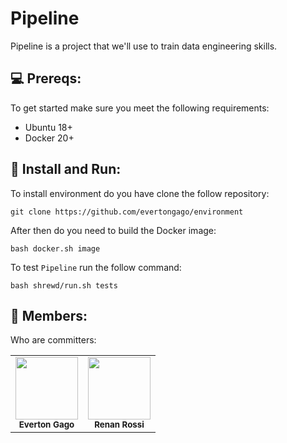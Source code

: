 # Pipeline

Pipeline is a project that we'll use to train data engineering skills.

## 💻 Prereqs:

To get started make sure you meet the following requirements:

* Ubuntu 18+
* Docker 20+

## 🚀 Install and Run:

To install environment do you have clone the follow repository:

```
git clone https://github.com/evertongago/environment
```

After then do you need to build the Docker image:

```
bash docker.sh image
```

To test `Pipeline` run the follow command:

```
bash shrewd/run.sh tests
```

## 🤝 Members:

Who are committers:

<table>
  <tr>
    <td align="center">
      <img src="https://avatars3.githubusercontent.com/u/6043071" width="100px;" /><br>
      <sub>
        <b>Everton Gago</b>
      </sub>
    </td>
    <td align="center">
      <img src="https://avatars3.githubusercontent.com/u/65639438" width="100px;" /><br>
      <sub>
        <b>Renan Rossi</b>
      </sub>
    </td>
  </tr>
</table>
